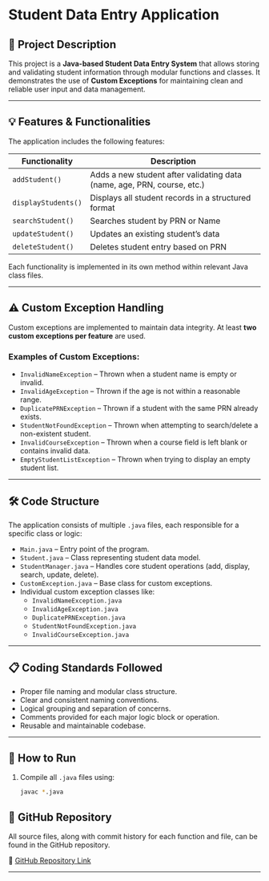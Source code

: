 # Student Data Entry Application

## 📌 Project Description

This project is a **Java-based Student Data Entry System** that allows storing and validating student information through modular functions and classes. It demonstrates the use of **Custom Exceptions** for maintaining clean and reliable user input and data management.

---

## 💡 Features & Functionalities

The application includes the following features:

| Functionality            | Description                                                                 |
|--------------------------|-----------------------------------------------------------------------------|
| `addStudent()`           | Adds a new student after validating data (name, age, PRN, course, etc.)    |
| `displayStudents()`      | Displays all student records in a structured format                        |
| `searchStudent()`        | Searches student by PRN or Name                                             |
| `updateStudent()`        | Updates an existing student’s data                                          |
| `deleteStudent()`        | Deletes student entry based on PRN                                          |

Each functionality is implemented in its own method within relevant Java class files.

---

## ⚠️ Custom Exception Handling

Custom exceptions are implemented to maintain data integrity. At least **two custom exceptions per feature** are used.

### Examples of Custom Exceptions:

- `InvalidNameException` – Thrown when a student name is empty or invalid.
- `InvalidAgeException` – Thrown if the age is not within a reasonable range.
- `DuplicatePRNException` – Thrown if a student with the same PRN already exists.
- `StudentNotFoundException` – Thrown when attempting to search/delete a non-existent student.
- `InvalidCourseException` – Thrown when a course field is left blank or contains invalid data.
- `EmptyStudentListException` – Thrown when trying to display an empty student list.

---

## 🛠 Code Structure

The application consists of multiple `.java` files, each responsible for a specific class or logic:

- `Main.java` – Entry point of the program.
- `Student.java` – Class representing student data model.
- `StudentManager.java` – Handles core student operations (add, display, search, update, delete).
- `CustomException.java` – Base class for custom exceptions.
- Individual custom exception classes like:
  - `InvalidNameException.java`
  - `InvalidAgeException.java`
  - `DuplicatePRNException.java`
  - `StudentNotFoundException.java`
  - `InvalidCourseException.java`

---

## 📋 Coding Standards Followed

- Proper file naming and modular class structure.
- Clear and consistent naming conventions.
- Logical grouping and separation of concerns.
- Comments provided for each major logic block or operation.
- Reusable and maintainable codebase.

---

## 🔨 How to Run

1. Compile all `.java` files using:
   ```bash
   javac *.java


## 📎 GitHub Repository

All source files, along with commit history for each function and file, can be found in the GitHub repository.

🔗 [GitHub Repository Link](https://github.com/shwetgaur/Student_Exception.git)  

---
   
